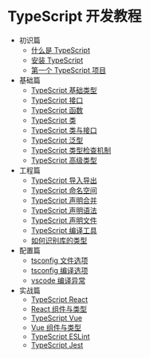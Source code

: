 # TypeScript 开发教程

* 初识篇
  * [什么是 TypeScript](./docs/introduce/what-is-typescript.md)
  * [安装 TypeScript](./docs/introduce/install-typescript.md)
  * [第一个 TypeScript 项目](./docs/introduce/hello-typescript.md)
* 基础篇
  * [TypeScript 基础类型](./docs/basics/basis-data-types.md)
  * [TypeScript 接口](./docs/basics/interface.md)
  * [TypeScript 函数](./docs/basics/function.md)
  * [TypeScript 类](./docs/basics/class.md)
  * [TypeScript 类与接口](./docs/basics/class-and-interface.md)
  * [TypeScript 泛型](./docs/basics/generics.md)
  * [TypeScript 类型检查机制](./docs/basics/type-check-mechanism.md)
  * [TypeScript 高级类型](./docs/basics/advanced-type.md)
* 工程篇
  * [TypeScript 导入导出](./docs/project/import-export.md)
  * [TypeScript 命名空间](./docs/project/namespace.md)
  * [TypeScript 声明合并](./docs/project/declaration-merging.md)
  * [TypeScript 声明语法](./docs/project/declaration-syntax.md)
  * [TypeScript 声明文件](./docs/project/declaration-files.md)
  * [TypeScript 编译工具](./docs/project/compile-tools.md)
  * [如何识别库的类型](./docs/project/identify-the-class-library.md)
* 配置篇
  * [tsconfig 文件选项](./docs/configuration/file-options.md)
  * [tsconfig 编译选项](./docs/configuration/compiler-options.md)
  * [vscode 编译异常](./docs/configuration/vscode-compiler.md)
* 实战篇
  * [TypeScript React](./docs/actual/typescript-react.md)
  * [React 组件与类型](./docs/actual/react-component-type.md)
  * [TypeScript Vue](./docs/actual/typescript-vue.md)
  * [Vue 组件与类型](./docs/actual/vue-component-type.md)
  * [TypeScript ESLint](./docs/actual/typescript-eslint.md)
  * [TypeScript Jest](./docs/actual/typescript-jest.md)